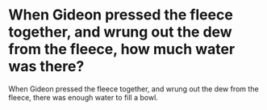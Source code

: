# When Gideon pressed the fleece together, and wrung out the dew from the fleece, how much water was there?

When Gideon pressed the fleece together, and wrung out the dew from the fleece, there was enough water to fill a bowl.
